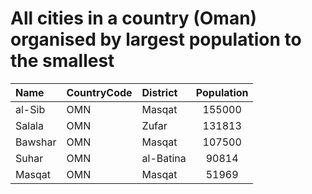 # All cities in a country (Oman) organised by largest population to the smallest

| Name | CountryCode | District | Population |
| :--- | :--- | :--- | :---: |
|al-Sib|OMN|Masqat|155000|
|Salala|OMN|Zufar|131813|
|Bawshar|OMN|Masqat|107500|
|Suhar|OMN|al-Batina|90814|
|Masqat|OMN|Masqat|51969|
